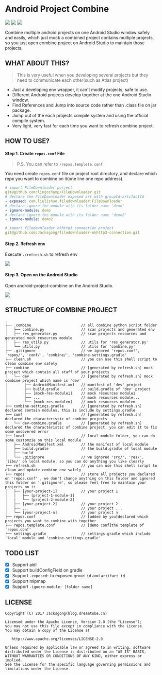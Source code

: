 # Android Project Combine

![](https://img.shields.io/badge/combine-project-origin.svg)
![](https://img.shields.io/badge/combine-safely-green.svg)
![](https://img.shields.io/badge/combine-easily-green.svg)

Combine multiple android projects on one Android Studio window safely and easily, which just mock a combined project contains multiple projects, so you just open combine project on Android Studio to maintain those projects.

## WHAT ABOUT THIS?

> This is very useful when you developing several projects but they need to communicate each other(such as Atlas project)

- Just a developing env wrapper, it can't modify projects, safe to use.
- Different Android projects develop together at the one Android Studio window.
- Find References and Jump into source code rather than .class file on jar package.
- Jump out of the each projects compile system and using the official compile system.
- Very light, very fast for each time you want to refresh combine project.

## HOW TO USE?

#### Step 1. Create `repos.conf` File

> P.S. You can refer to `/repos.templete.conf`

You need create `repos.conf` file on project root directory, and declare which repo you want to combine on it(one line one repo address).

```yml
# import FileDownloader porject
git@github.com:lingochamp/FileDownloader.git
# declare the FileDownloader exposed arr with groupId:artifactId
- exposed: com.liulishuo.filedownloader:FileDownloader
# declare ignore the module with its folder name 'demo'
- ignore-module: demo
# declare ignore the module with its folder name 'demo2'
- ignore-module: demo2

# import filedownloader okhttp3 connection project
git@github.com:Jacksgong/filedownloader-okhttp3-connection.git
```

#### Step 2. Refresh env

Execute `./refresh.sh` to refresh env

![](https://github.com/Jacksgong/android-project-combine/raw/master/arts/refresh-demo.gif)

#### Step 3. Open on the Android Studio

Open android-project-combine on the Android Studio.

![](https://github.com/Jacksgong/android-project-combine/raw/master/arts/android-studio-demo.gif)

## STRUCTURE OF COMBINE PROJECT 

```
.
├── .combine                       // all combine python script folder
│   ├── combine.py                 // scan projects and generated env
│   ├── res_generator.py           // scan projects resources and generated mock resources module  
│   ├── res_utils.py               // utils for 'res_generator.py' 
│   └── utils.py                   // utils for 'combine.py'
├── .gitignore                     // we ignored 'repos.conf', 'repos/', 'conf/', 'combine/', 'combine-settings.gradle'
├── clean.sh                       // you can use this shell script to clean combine env safely
├── combine                        // [generated by refresh.sh] mock project which contain all staff of your projects
│   └── dev                        // [generated by refresh.sh] mock combine project which name is 'dev'
│        ├── AndroidManifest.xml   // manifest of 'dev' project
│        ├── build.gradle          // build.gradle of 'dev' project
│        ├── [mock-res-module1]    // mock resources module1
│        ├── ...                   // mock resources module...
│        └── [mock-res-modulen]    // mock resources modulen
├── combine-settings.gradle        // [generated by refresh.sh] declared contain modules, this is include by settings.gradle             
├── conf                           // [generated by refresh.sh] declared the characteristic of combine projects 
│   └── dev-combine.gradle         // [generated by refresh.sh] declared the characteristic of combine project, you can edit it to fix some uncovered error
├── local                          // local module folder, you can do some customzie on this local module
│   ├── AndroidManifest.xml        // the manifest of local module
│   ├── build.gradle               // the build.gradle of local module
│   ├── build                   
│   └── .gitignore                 // we ignored 'src/', 'res/', 'libs/' on local module, so you can do anything you like clearly
├── refresh.sh                     // you can use this shell script to clean and update combine env safely
├── repos                          // store all projects you declared on 'repos.conf' , we don't change anything on this folder and ignored this folder on '.gitignore', so please feel free to maintain your projects on it
│   ├── [your-project-1]           // your project 1
│   |   ├── [project-1-module-1]
│   |   └── [project-2-module-2]
│   ├── [your-project-2]           // your project 2
│   ├── ...                        // your project ...
│   └── [your-project-n]           // your project n
├── repos.conf                     // [added by you]declared which projects you want to combine with together
├── repos.templete.conf            // [demo conf]the templete of 'repos.conf'
└── settings.gradle                // settings.gradle which include 'local' module and 'combine-settings.gradle'
```


## TODO LIST

- [x] Support aidl
- [x] Support buildConfigField on gradle
- [x] Support `-exposed:` to exposed `groud_id` and `artifact_id`
- [x] Support mipmap
- [x] Support `-ignore-module: [folder name]`

## LICENSE

```
Copyright (C) 2017 Jacksgong(blog.dreamtobe.cn)

Licensed under the Apache License, Version 2.0 (the "License");
you may not use this file except in compliance with the License.
You may obtain a copy of the License at

   http://www.apache.org/licenses/LICENSE-2.0

Unless required by applicable law or agreed to in writing, software
distributed under the License is distributed on an "AS IS" BASIS,
WITHOUT WARRANTIES OR CONDITIONS OF ANY KIND, either express or implied.
See the License for the specific language governing permissions and
limitations under the License.
```
